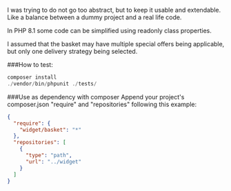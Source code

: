 I was trying to do not go too abstract, but to keep it usable and extendable.
Like a balance between a dummy project and a real life code.

In PHP 8.1 some code can be simplified using readonly class properties.

I assumed that the basket may have multiple special offers being applicable, but only one delivery strategy being selected.

###How to test:
```php
composer install
./vendor/bin/phpunit ./tests/
```

###Use as dependency with composer
Append your project's composer.json "require" and "repositories" following this example:
```json
{
  "require": {
    "widget/basket": "*"
  },
  "repositories": [
    {
      "type": "path",
      "url": "../widget"
    }
  ]
}
```
